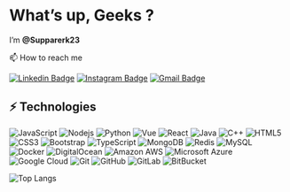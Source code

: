 # What’s up, Geeks ?

I’m **@Supparerk23**

📫 How to reach me

[![Linkedin Badge](https://img.shields.io/badge/-Supparerk%20Arikarn-blue?style=flat-square&logo=Linkedin&logoColor=white&link=https://www.linkedin.com/in/supparerk-arikarn-862a8915a/)](https://www.linkedin.com/in/supparerk-arikarn-862a8915a/)
[![Instagram Badge](https://img.shields.io/badge/-krer.apus-purple?style=flat-square&logo=instagram&logoColor=white&link=https://www.instagram.com/krer.apus/)](https://www.instagram.com/krer.apus/)
[![Gmail Badge](https://img.shields.io/badge/-supparerk.arikarn@gmail.com-c14438?style=flat-square&logo=Gmail&logoColor=white&link=mailto:supparerk.arikarn@gmail.com)](mailto:supparerk.arikarn@gmail.com)

## ⚡ Technologies

![JavaScript](https://img.shields.io/badge/-JavaScript-black?style=flat-square&logo=javascript)
![Nodejs](https://img.shields.io/badge/-Nodejs-black?style=flat-square&logo=Node.js)
![Python](https://img.shields.io/badge/-Python-black?style=flat-square&logo=Python)
![Vue](https://img.shields.io/badge/-Vue-black?style=flat-square&logo=vue)
![React](https://img.shields.io/badge/-React-black?style=flat-square&logo=react)
![Java](https://img.shields.io/badge/-java-E34A86?style=flat-square&logo=java)
![C++](https://img.shields.io/badge/-C++-00599C?style=flat-square&logo=c)
![HTML5](https://img.shields.io/badge/-HTML5-E34F26?style=flat-square&logo=html5&logoColor=white)
![CSS3](https://img.shields.io/badge/-CSS3-1572B6?style=flat-square&logo=css3)
![Bootstrap](https://img.shields.io/badge/-Bootstrap-563D7C?style=flat-square&logo=bootstrap)
![TypeScript](https://img.shields.io/badge/-TypeScript-007ACC?style=flat-square&logo=typescript)
![MongoDB](https://img.shields.io/badge/-MongoDB-black?style=flat-square&logo=mongodb)
![Redis](https://img.shields.io/badge/-Redis-black?style=flat-square&logo=Redis)
![MySQL](https://img.shields.io/badge/-MySQL-black?style=flat-square&logo=mysql)
![Docker](https://img.shields.io/badge/-Docker-black?style=flat-square&logo=docker)
![DigitalOcean](https://img.shields.io/badge/-Digital%20Ocean-darkblue?style=flat-square&logo=digitalocean)
![Amazon AWS](https://img.shields.io/badge/Amazon%20AWS-232F3E?style=flat-square&logo=amazon-aws)
![Microsoft Azure](https://img.shields.io/badge/Microsoft%20Azure-232F7E?style=flat-square&logo=microsoft-azure)
![Google Cloud](https://img.shields.io/badge/Google%20Cloud-black?style=flat-square&logo=google-cloud)
![Git](https://img.shields.io/badge/-Git-black?style=flat-square&logo=git)
![GitHub](https://img.shields.io/badge/-GitHub-181717?style=flat-square&logo=github)
![GitLab](https://img.shields.io/badge/-GitLab-FCA121?style=flat-square&logo=gitlab)
![BitBucket](https://img.shields.io/badge/-BitBucket-darkblue?style=flat-square&logo=bitbucket)

![Top Langs](https://github-readme-stats.vercel.app/api/top-langs/?username=Supparerk23&hide=TeX&layout=compact)

<!---
Supparerk23/Supparerk23 is a ✨ special ✨ repository because its `README.md` (this file) appears on your GitHub profile.
You can click the Preview link to take a look at your changes.
--->
